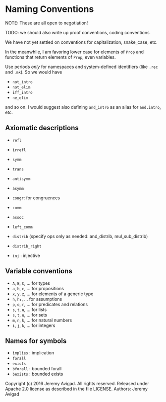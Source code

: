 Naming Conventions
==================

NOTE: These are all open to negotiation!

TODO: we should also write up proof conventions, coding conventions

We have not yet settled on conventions for capitalization, snake_case, etc.

In the meanwhile, I am favoring lower case for elements of `Prop` and functions
that return elements of `Prop`, even variables.

Use periods *only* for namespaces and system-defined identifiers
(like `.rec` and `.mk`). So we would have

- `not_intro`
- `not_elim`
- `iff_intro`
- `ne_elim`

and so on. I would suggest also defining `and_intro` as an alias for
`and.intro`, etc.


Axiomatic descriptions
----------------------

- `refl`
- `irrefl`
- `symm`
- `trans`
- `antisymm`
- `asymm`

- `congr`: for congruences

- `comm`
- `assoc`
- `left_comm`
- `distrib`  (specify ops only as needed: and_distrib, mul_sub_distrib)
- `distrib_right`
- `inj` : injective



Variable conventions
--------------------

- `A`, `B`, `C`, ... for types
- `a`, `b`, `c`, ... for propositions
- `x`, `y`, `z`, ... for elements of a generic type
- `h`, `h₁`, ...     for assumptions
- `p`, `q`, `r`, ... for predicates and relations
- `s`, `t`, `u`, ... for lists
- `s`, `t`, `u`, ... for sets
- `m`, `n`, `k`, ... for natural numbers
- `i`, `j`, `k`, ... for integers

Names for symbols
-----------------

- `implies` : implication
- `forall`
- `exists`
- `bforall` : bounded forall
- `bexists` : bounded exists




Copyright (c) 2016 Jeremy Avigad. All rights reserved.
Released under Apache 2.0 license as described in the file LICENSE.
Authors: Jeremy Avigad
